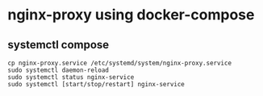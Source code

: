 # nginx-proxy using docker-compose

## systemctl compose
```
cp nginx-proxy.service /etc/systemd/system/nginx-proxy.service
sudo systemctl daemon-reload
sudo systemctl status nginx-service
sudo systemctl [start/stop/restart] nginx-service
```

